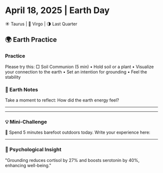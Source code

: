 # April 18, 2025 | Earth Day
☀️ Taurus | 🌙 Virgo | 🌗 Last Quarter

## 🌍 Earth Practice

### Practice
Please try this:
□ Soil Communion (5 min)
  • Hold soil or a plant
  • Visualize your connection to the earth
  • Set an intention for grounding
  • Feel the stability

### 📝 Earth Notes
Take a moment to reflect:
How did the earth energy feel?
_______________________
_______________________

### 💡 Mini-Challenge
🌱 Spend 5 minutes barefoot outdoors today. Write your experience here:
_______________________

### 💫 Psychological Insight
"Grounding reduces cortisol by 27% and boosts serotonin by 40%, enhancing well-being." 